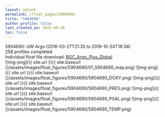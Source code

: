 ```yaml
---
layout: splash
permalink: /float_pages/5904690/
title: "5904690"
author_profile: false
last_created_on: 2025-09-30
toc: false
---
```

 
5904690: UW Argo (2016-03-27T21:35 to 2019-10-24T18:34)\
258 profiles completed\
Individual float file download: [BGC_Argo_Plus_Global](https://ftp.soest.hawaii.edu/bgc_argo_plus/Individual_Floats/outliers_removed/5904690_Sprof_processed.nc)\
![img-png]({{ site.url }}{{ site.baseurl }}/assets/images/float_figures/5904690/01_5904690_map.png)
![img-png]({{ site.url }}{{ site.baseurl }}/assets/images/float_figures/5904690/5904690_DOXY.png)
![img-png]({{ site.url }}{{ site.baseurl }}/assets/images/float_figures/5904690/5904690_PRES.png)
![img-png]({{ site.url }}{{ site.baseurl }}/assets/images/float_figures/5904690/5904690_PSAL.png)
![img-png]({{ site.url }}{{ site.baseurl }}/assets/images/float_figures/5904690/5904690_TEMP.png)
